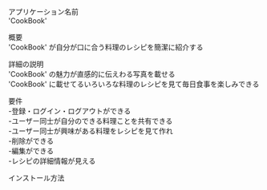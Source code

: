 アプリケーション名前<br>
'CookBook'

概要 <br>
'CookBook' が自分が口に合う料理のレシピを簡潔に紹介する<br>

詳細の説明 <br>
'CookBook' の魅力が直感的に伝えわる写真を載せる<br>
'CookBook' に載せてるいろいろな料理のレシピを見て毎日食事を楽しみできる<br>


要件<br>
-登録・ログイン・ログアウトができる<br>
-ユーザー同士が自分のできる料理ことを共有できる<br>
-ユーザー同士が興味がある料理をレシピを見て作れ<br>
-削除ができる<br>
-編集ができる<br>
-レシピの詳細情報が見える<br>



インストール方法


